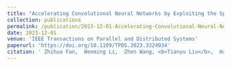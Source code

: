 ```yaml
---
title: "Accelerating Convolutional Neural Networks by Exploiting the Sparsity of Output Activation"
collection: publications
permalink: /publication/2023-12-01-Accelerating-Convolutional-Neural-Networks-by-Exploiting-the-Sparsity-of-Output-Activation
date: 2023-12-01
venue: 'IEEE Transactions on Parallel and Distributed Systems'
paperurl: 'https://doi.org/10.1109/TPDS.2023.3324934'
citation: ' Zhihua Fan,  Wenming Li,  Zhen Wang, <b>Tianyu Liu</b>,  Haibin Wu,  Yanhuan Liu,  Meng Wu,  Xinxin Wu,  Xiaochun Ye,  Dongrui Fan,  Ninghui Sun,  Xuejun An, &quot;Accelerating Convolutional Neural Networks by Exploiting the Sparsity of Output Activation.&quot; IEEE Transactions on Parallel and Distributed Systems, 2023.'
---
```

